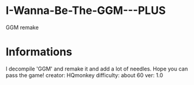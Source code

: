 # I-Wanna-Be-The-GGM---PLUS
GGM remake

# Informations
I decompile 'GGM' and remake it and add a lot of needles.
Hope you can pass the game!
creator: HQmonkey
difficulty: about 60
ver: 1.0
